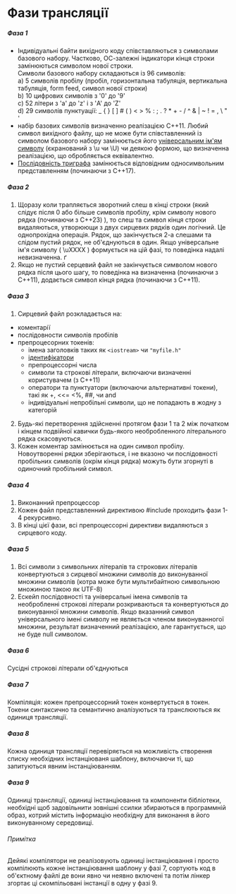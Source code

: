 # Фази трансляції

##### Фаза 1
- Індивідуальні байти вихідного коду співставляються з символами базового набору. Частково, ОС-залежні індикатори кінця строки замінюються символом нової строки.  
  Символи базового набору складаються із 96 символів:  
    a) 5 символів пробілу (пробіл, горизонтальна табуляція, вертикальна табуляція, form feed, символ нової строки)  
	b) 10 цифрових символів з '0' до '9'  
	c) 52 літери з 'a' до 'z' і з 'A' до 'Z'  
	d) 29 символів пунктуації: _ { } [ ] # ( ) < > % : ; . ? * + - / ^ & | ~ ! = , \ " '  
- набір базових символів визначенно реалізацією С++11. Любий символ вихідного файлу, що не може бути співставленний із символом базового набору замінюється його [універсальним ім'ям символу](./universal_character_name.md) (єкранований з \u чи \U) чи деякою формою, що визначенна реалізацією, що обробляється еквівалентно.  
- [Послідовність триграфа](./alternative_operator_representations.md) замінюється відповідним односимвольним представленням (починаючи з С++17).
##### Фаза 2 
 1) Щоразу коли трапляється зворотний слеш в кінці строки (який слідує після 0 або більше символів пробілу, крім символу нового рядка (починаючи з C++23) ), то слеш та символ кінця строки видаляються, утворюющи з двух сирцевих рядків один логічний. Це однопрохідна операція. Рядок, що закінчується 2-а слешами та слідом пустий рядок, не об'єднуються в один. Якщо універсальне ім'я символу ( \uXXXX ) формується на цій фазі, то поведінка надалі невизначенна.  ґ
 2) Якщо не пустий серцевий файл не закінчується символом нового рядка після цього шагу, то поведінка на визначенна  (починаючи з С++11), додається символ кінця рядка (починаючи з С++11).
##### Фаза 3
 1) Сирцевий файл розкладається на:  
  - коментарії
  - послідовности символів пробілів
  - препроцесорних токенів: 
    - імена заголовків таких як ``` <iostream> ``` чи ``` "myfile.h" ```
	- [ідентифікатори](./identifiers/index.md)
	- препроцессорні числа
	- символи та строкові літерали, включаючи визначенні користувачем (з С++11)
	- оператори та пунктуатори (включаючи альтернативні токени), такі як +, <<= <%, ##, чи and
	- індивідуальні непробільні символи, що не попадають в жодну з категорій
 2) Будь-які перетворення здійсненні протягом фази 1 та 2 між початком і кінцем подвійної кавички будь-якого необробленного літерального рядка скасовуються. 
 3) Кожен коментар замінюється на один символ пробілу.  
Новоутворенні рядки зберігаються, і не вказоно чи послідовності пробільних символів (окрім кінця рядка) можуть бути згорнуті в одиночний пробільний символ.
##### Фаза 4
 1) Виконанний препроцессор
 2) Кожен файл представленний директивою #include проходить фази 1-4 рекурсивно.
 3) В кінці цієї фази, всі препроцессорні директиви видаляються з сирцевого коду.
##### Фаза 5
 1) Всі символи з символьних літералів та строкових літералів  конвертуються з сирцевої множини символів до виконуванної множини символів (котра може бути мультибайтною символьною множиною такою як UTF-8)
 2) Ескейп послідовності та універсальні імена символів та необробленні строкові літерали розкриваються та конвертуються до виконуванної множини символів. Якщо вказанний символ універсального імені символу не являється членом виконуванногої множини, результат визначенний реалізацією, але гарантується, що не буде null символом.
##### Фаза 6
 Сусідні строкові літерали об'єднуються
##### Фаза 7
 Компіляція: кожен препроцессорний токен конвертується в токен. Токени синтаксично та семантично аналізуються та транслюються як одиниця трансляції.
##### Фаза 8 
 Кожна одиниця трансляції перевіряється на можливість створення списку необхідних інстанціюваня шаблону, включаючи ті, що запитуються явним інстанціюванням.
##### Фаза 9
 Одиниці трансляції, одиниці інстанціювання та компоненти бібліотеки, необхідні щоб задовільнити зовнішні ссилки збираються в программній образ, котрий містить інформацію необхідну для виконання в його виконуванному середовищі.

###### Примітка
 Дейякі компілятори не реалізовують одиниці інстанціювання і просто компілюють кожне інстанціювання шаблону у фазі 7, сортують код в об'єктному файлі де вони явно чи неявно включені та потім лінкер згортає ці скомпільовані інстанції в одну у фазі 9.
